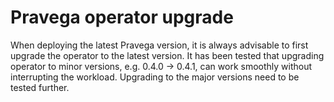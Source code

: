 # Pravega operator upgrade
When deploying the latest Pravega version, it is always advisable to first upgrade the operator to the latest version.
It has been tested that upgrading operator to minor versions, e.g. 0.4.0 -> 0.4.1, can work smoothly without interrupting
the workload. Upgrading to the major versions need to be tested further.
